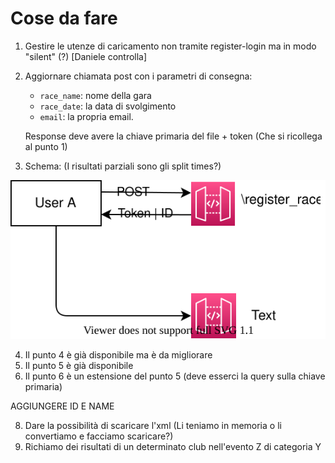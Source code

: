 # Cose da fare

1. Gestire le utenze di caricamento non tramite register-login ma in modo "silent" (?) [Daniele controlla]
2. Aggiornare chiamata post con i parametri di consegna:
    - `race_name`: nome della gara
    - `race_date`: la data di svolgimento
    - `email`: la propria email.

    Response deve avere la chiave primaria del file + token (Che si ricollega al punto 1)

3. Schema: (I risultati parziali sono gli split times?)
 
 ![My Diagram](structure.svg)

4. Il punto 4 è già disponibile ma è da migliorare
5. Il punto 5 è già disponibile
6. Il punto 6 è un estensione del punto 5 (deve esserci la query sulla chiave primaria)
<!--7. Va modificato il simulatore, per ora genera solo una classe per ogni evento, sarebbe consono far si che ne vengano generate di più. Il punto richiede che si possa richiedere anche solo i risultati di una classe per ogni evento in memoria --> AGGIUNGERE ID E NAME
8. Dare la possibilità di scaricare l'xml (Li teniamo in memoria o li convertiamo e facciamo scaricare?)
9. Richiamo dei risultati di un determinato club nell'evento Z di categoria Y